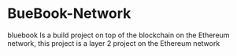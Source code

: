 # BueBook-Network
bluebook Is a build project on top of the blockchain on the Ethereum network, this project is a layer 2 project on the Ethereum network
